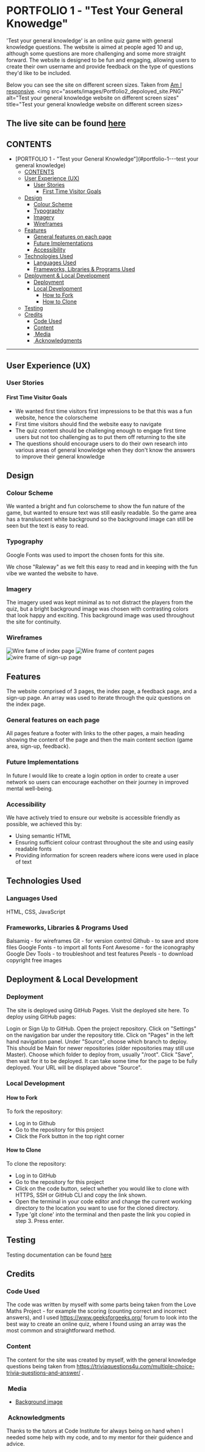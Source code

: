 # PORTFOLIO 1 - "Test Your General Knowedge"

'Test your general knowledge' is an online quiz game with general knowledge questions. The website is aimed at people aged 10 and up, although some questions are more challenging and some more straight forward. The website is designed to be fun and engaging, allowing users to create their own username and provide feedback on the type of questions they'd like to be included.

Below you can see the site on different screen sizes. Taken from [Am I responsive](https://amiresponsive.co.uk/).
<img src="assets/images/Portfolio2_depoloyed_site.PNG" alt="Test your general knowledge website on different screen sizes" title="Test your general knowledge website on different screen sizes>

The live site can be found [here](https://sacarr98.github.io/Portfolio_Two/)
---

## CONTENTS

- [PORTFOLIO 1 - "Test your General Knowledge"](#portfolio-1---test your general knowledge)
  - [CONTENTS](#contents)
  - [User Experience (UX)](#user-experience-ux)
    - [User Stories](#user-stories)
      - [First Time Visitor Goals](#first-time-visitor-goals)
  - [Design](#design)
    - [Colour Scheme](#colour-scheme)
    - [Typography](#typography)
    - [Imagery](#imagery)
    - [Wireframes](#wireframes)
  - [Features](#features)
    - [General features on each page](#general-features-on-each-page)
    - [Future Implementations](#future-implementations)
    - [Accessibility](#accessibility)
  - [Technologies Used](#technologies-used)
    - [Languages Used](#languages-used)
    - [Frameworks, Libraries \& Programs Used](#frameworks-libraries--programs-used)
  - [Deployment \& Local Development](#deployment--local-development)
    - [Deployment](#deployment)
    - [Local Development](#local-development)
      - [How to Fork](#how-to-fork)
      - [How to Clone](#how-to-clone)
  - [Testing](#testing)
  - [Credits](#credits)
    - [Code Used](#code-used)
    - [Content](#content)
    - [ Media](#media)
    - [ Acknowledgments](#acknowledgments)

---

## User Experience (UX)

### User Stories

#### First Time Visitor Goals

- We wanted first time visitors first impressions to be that this was a fun website, hence the colorscheme
- First time visitors should find the website easy to navigate
- The quiz content should be challenging enough to engage first time users but not too challenging as to put them off returning to the site
- The questions should encourage users to do their own research into various areas of general knowledge when they don't know the answers to improve their general knowledge

## Design

### Colour Scheme

We wanted a bright and fun colorscheme to show the fun nature of the game, but wanted to ensure text was still easily readable. So the game area has a transluscent white background so the background image can still be seen but the text is easy to read.

### Typography

Google Fonts was used to import the chosen fonts for this site.

We chose "Raleway" as we felt this easy to read and in keeping with the fun vibe we wanted the website to have.

### Imagery

The imagery used was kept minimal as to not distract the players from the quiz, but a bright background image was chosen with contrasting colors that look happy and exciting. This background image was used throughout the site for continuity.

### Wireframes

<img src="assets/images/index_wireframe.PNG" alt="Wire fame of index page" title="Index page">
<img src="assets/images/content_wireframe.PNG" alt="Wire frame of content pages" title="Practices pages">
<img src="assets/images/signupform_wireframe.PNG" alt="wire frame of sign-up page" title="Sign-up page">

## Features

The website comprised of 3 pages, the index page, a feedback page, and a sign-up page. An array was used to iterate through the quiz questions on the index page.

### General features on each page

All pages feature a footer with links to the other pages, a main heading showing the content of the page and then the main content section (game area, sign-up, feedback).

### Future Implementations

In future I would like to create a login option in order to create a user network so users can encourage eachother on their journey in improved mental well-being.

### Accessibility

We have actively tried to ensure our website is accessible friendly as possible, we achieved this by:

- Using semantic HTML
- Ensuring sufficient colour contrast throughout the site and using easily readable fonts
- Providing information for screen readers where icons were used in place of text

## Technologies Used

### Languages Used

HTML, CSS, JavaScript

### Frameworks, Libraries & Programs Used

Balsamiq - for wireframes
Git - for version control
Github - to save and store files
Google Fonts - to import all fonts
Font Awesome - for the iconography
Google Dev Tools - to troubleshoot and test features
Pexels - to download copyright free images

## Deployment & Local Development

### Deployment

The site is deployed using GitHub Pages. Visit the deployed site here. To deploy using GitHub pages:

Login or Sign Up to GitHub.
Open the project repository.
Click on "Settings" on the navigation bar under the repository title.
Click on "Pages" in the left hand navigation panel.
Under "Source", choose which branch to deploy. This should be Main for newer repositories (older repositories may still use Master).
Choose which folder to deploy from, usually "/root".
Click "Save", then wait for it to be deployed. It can take some time for the page to be fully deployed.
Your URL will be displayed above "Source".

### Local Development

#### How to Fork

To fork the repository:

- Log in to Github
- Go to the repository for this project
- Click the Fork button in the top right corner

#### How to Clone

To clone the repository:

- Log in to GitHub
- Go to the repository for this project
- Click on the code button, select whether you would like to clone with HTTPS, SSH or GitHub CLI and copy the link shown.
- Open the terminal in your code editor and change the current working directory to the location you want to use for the cloned directory.
- Type 'git clone' into the terminal and then paste the link you copied in step 3. Press enter.

## Testing

Testing documentation can be found [here](TESTING.md)

## Credits

### Code Used

The code was written by myself with some parts being taken from the Love Maths Project - for example the scoring (counting correct and incorrect answers), and I used https://www.geeksforgeeks.org/ forum to look into the best way to create an online quiz, where I found using an array was the most common and straightforward method.

### Content

The content for the site was created by myself, with the general knowledge questions being taken from https://triviaquestions4u.com/multiple-choice-trivia-questions-and-answer/ .

###  Media

- <a href="https://www.pexels.com/photo/brains-with-a-light-blue-background-9228382/">Background image</a>

###  Acknowledgments

Thanks to the tutors at Code Institute for always being on hand when I needed some help with my code, and to my mentor for their guidence and advice.
